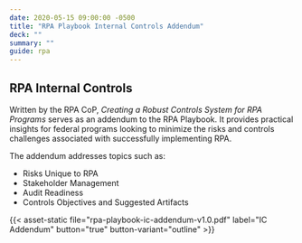 ```yaml
---
date: 2020-05-15 09:00:00 -0500
title: "RPA Playbook Internal Controls Addendum"
deck: ""
summary: ""
guide: rpa
---
```

## RPA Internal Controls

Written by the RPA CoP, *Creating a Robust Controls System for RPA Programs* serves as an addendum to the RPA Playbook. It provides practical insights for federal programs looking to minimize the risks and controls challenges associated with successfully implementing RPA.

The addendum addresses topics such as:

-   Risks Unique to RPA
-   Stakeholder Management
-   Audit Readiness
-   Controls Objectives and Suggested Artifacts

{{< asset-static file="rpa-playbook-ic-addendum-v1.0.pdf" label="IC Addendum" button="true" button-variant="outline" >}}

